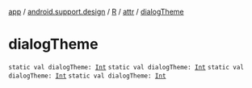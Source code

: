 [app](../../../index.md) / [android.support.design](../../index.md) / [R](../index.md) / [attr](index.md) / [dialogTheme](.)

# dialogTheme

`static val dialogTheme: `[`Int`](https://kotlinlang.org/api/latest/jvm/stdlib/kotlin/-int/index.html)
`static val dialogTheme: `[`Int`](https://kotlinlang.org/api/latest/jvm/stdlib/kotlin/-int/index.html)
`static val dialogTheme: `[`Int`](https://kotlinlang.org/api/latest/jvm/stdlib/kotlin/-int/index.html)
`static val dialogTheme: `[`Int`](https://kotlinlang.org/api/latest/jvm/stdlib/kotlin/-int/index.html)